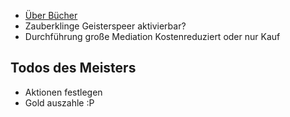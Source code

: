 * [Über Bücher](Frag%20den%20Meister/Über%20Bücher.md)
* Zauberklinge Geisterspeer aktivierbar?
* Durchführung große Mediation Kostenreduziert oder nur Kauf

## Todos des Meisters
* Aktionen festlegen
* Gold auszahle :P